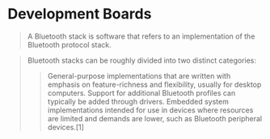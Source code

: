 # Development Boards

> A Bluetooth stack is software that refers to an implementation of the Bluetooth protocol stack.

> Bluetooth stacks can be roughly divided into two distinct categories:
> > General-purpose implementations that are written with emphasis on feature-richness and flexibility, usually for desktop computers. Support for additional Bluetooth profiles can typically be added through drivers.
> > Embedded system implementations intended for use in devices where resources are limited and demands are lower, such as Bluetooth peripheral devices.[1]
